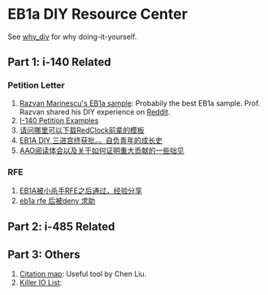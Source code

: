 # EB1a DIY Resource Center

See [why_diy](why_diy.md) for why doing-it-yourself.

## Part 1: i-140 Related

### Petition Letter

1. [Razvan Marinescu's EB1a sample](https://github.com/razvanmarinescu/EB1A): Probabily the best EB1a sample. Prof. Razvan shared his DIY experience on [Reddit](https://www.reddit.com/r/USCIS/comments/tehtqz/eb1a_gc_received_im_freely_sharing_my_i140/).
2. [I-140 Petition Examples](https://andreychemist.github.io/)
3. [请问哪里可以下载RedClock前辈的模板](https://www.1point3acres.com/bbs/thread-820679-1-1.html)
3. [EB1A DIY 三进宫终获批。。自负青年的成长史](https://www.1point3acres.com/bbs/thread-1034887-1-1.html)
4. [AAO阅读体会以及关于如何证明重大贡献的一些拙见](https://www.1point3acres.com/bbs/thread-1036683-1-1.html)


### RFE
1. [EB1A被小杀手RFE之后通过，经验分享](https://www.1point3acres.com/bbs/thread-1083651-1-1.html)
2. [eb1a rfe 后被deny 求助](https://www.1point3acres.com/bbs/thread-1079257-1-1.html)

## Part 2: i-485 Related


## Part 3: Others

1. [Citation map](https://github.com/ChenLiu-1996/CitationMap): Useful tool by Chen Liu.
2. [Killer IO List](killer_io.md): 
